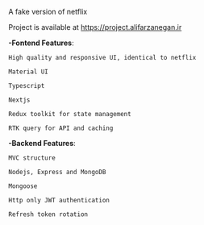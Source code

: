 A fake version of netflix

Project is available at https://project.alifarzanegan.ir

**-Fontend Features**:

    High quality and responsive UI, identical to netflix

    Material UI

    Typescript

    Nextjs

    Redux toolkit for state management

    RTK query for API and caching

**-Backend Features**:

    MVC structure

    Nodejs, Express and MongoDB

    Mongoose

    Http only JWT authentication

    Refresh token rotation
